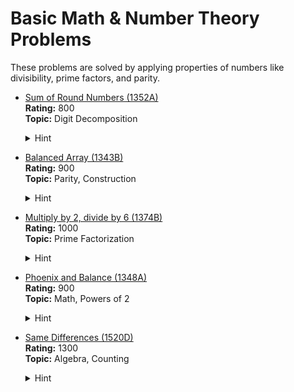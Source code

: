 # Basic Math & Number Theory Problems

These problems are solved by applying properties of numbers like divisibility, prime factors, and parity.

- [Sum of Round Numbers (1352A)](https://codeforces.com/problemset/problem/1352/A)  
  **Rating:** 800  
  **Topic:** Digit Decomposition  
  <details><summary>Hint</summary>Use modulo and division to extract each digit and its place value.</details>

- [Balanced Array (1343B)](https://codeforces.com/problemset/problem/1343/B)  
  **Rating:** 900  
  **Topic:** Parity, Construction  
  <details><summary>Hint</summary>Construct the array with even and odd numbers to balance sums.
  </details>

- [Multiply by 2, divide by 6 (1374B)](https://codeforces.com/problemset/problem/1374/B)  
  **Rating:** 1000  
  **Topic:** Prime Factorization  
  <details><summary>Hint</summary>Only prime factors 2 and 3 involved. Check counts of 2s vs 3s.
  </details>

- [Phoenix and Balance (1348A)](https://codeforces.com/problemset/problem/1348/A)  
  **Rating:** 900  
  **Topic:** Math, Powers of 2  
  <details><summary>Hint</summary>Place 2^n coin in one pile, distribute remaining coins optimally.
  </details>

- [Same Differences (1520D)](https://codeforces.com/problemset/problem/1520/D)  
  **Rating:** 1300  
  **Topic:** Algebra, Counting  
  <details><summary>Hint</summary>Rearrange equation and count frequencies of `a[k] - k`.
  </details>
